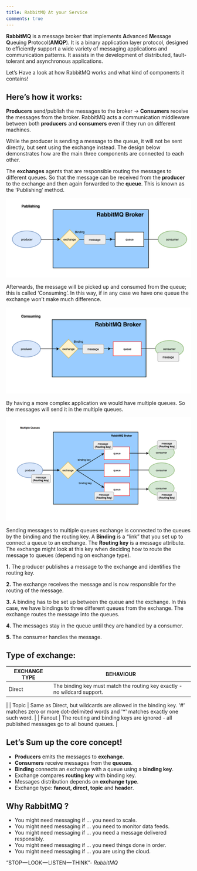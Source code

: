 ```yaml
---
title: RabbitMQ At your Service
comments: true  
---  
```

  
**RabbitMQ** is a message broker that implements **A**dvanced **M**essage **Q**ueuing **P**rotocol(**AMQP**). It is a binary application layer protocol, designed to efficiently support a wide variety of messaging applications and communication patterns. It assists in the development of distributed, fault-tolerant and asynchronous applications.

  
Let’s Have a look at how RabbitMQ works and what kind of components it contains!


  

## **Here’s how it works:**

**Producers** send/publish the messages to the broker -> **Consumers** receive the messages from the broker. RabbitMQ acts a communication middleware between both **producers** and **consumers** even if they run on different machines.

 
 While the producer is sending a message to the queue, it will not be sent directly, but sent using the exchange instead. The design below demonstrates how are the main three components are connected to each other.

 
 The **exchanges** agents that are responsible routing the messages to different queues. So that the message can be received from the **producer** to the exchange and then again forwarded to the **queue**. This is known as the ‘Publishing’ method.
 
![image1](img/rabbit1.png)


  
Afterwards, the message will be picked up and consumed from the queue; this is called ‘Consuming’. In this way, if in any case we have one queue the exchange won’t make much difference.
  
  
  
  ![image2](img/rabbit2.png)

 By having a more complex application we would have multiple queues. So the messages will send it in the multiple queues.
  
  
  
  
  ![image3](img/rabbit3.png)

  
  
  
Sending messages to multiple queues exchange is connected to the queues by the binding and the routing key. A **Binding** is a “link” that you set up to connect a queue to an exchange. The **Routing key** is a message attribute. The exchange might look at this key when deciding how to route the message to queues (depending on exchange type).
  
  
  **1.** The producer publishes a message to the exchange and identifies the routing key.
  
  **2.** The exchange receives the message and is now responsible for the routing of the message.
  
  **3.** A binding has to be set up between the queue and the exchange. In this case, we have bindings to three different queues from the exchange. The exchange routes the message into the queues.
  
  **4.** The messages stay in the queue until they are handled by a consumer.
  
  **5.** The consumer handles the message.
  
  
  
  ## **Type of exchange:**
 
  | EXCHANGE TYPE | BEHAVIOUR |
  | --- | --- |
  | Direct | The binding key must match the routing key exactly - no wildcard support.
 |
  | Topic | Same as Direct, but wildcards are allowed in the binding key. '#' matches zero or more dot-delimited words and '*' matches exactly one such word. |
  | Fanout | The routing and binding keys are ignored - all published messages go to all bound queues. |
 

 ## **Let’s Sum up the core concept!**

 * **Producers** emits the messages to **exchange**.
 * **Consumers** receive messages from the **queues**.
 * **Binding** connects an exchange with a queue using a **binding key**.
 * Exchange compares **routing key** with binding key.
 * Messages distribution depends on **exchange type**.
 * Exchange type: **fanout, direct, topic** and **header**.
 
 
 ## **Why RabbitMQ ?**

* You might need messaging if … you need to scale.
* You might need messaging if … you need to monitor data feeds.
* You might need messaging if … you need a message delivered responsibly.
* You might need messaging if … you need things done in order.
* You might need messaging if … you are using the cloud.


“STOP — LOOK — LISTEN — THINK”- _RabbitMQ_

